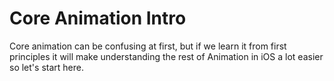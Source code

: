 # Core Animation Intro

Core animation can be confusing at first, but if we learn it from first principles it will make understanding the rest of Animation in iOS a lot easier so let's start here.



